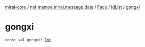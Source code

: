 [mirai-core](../../../index.md) / [net.mamoe.mirai.message.data](../../index.md) / [Face](../index.md) / [IdList](index.md) / [gongxi](./gongxi.md)

# gongxi

`const val gongxi: `[`Int`](https://kotlinlang.org/api/latest/jvm/stdlib/kotlin/-int/index.html)